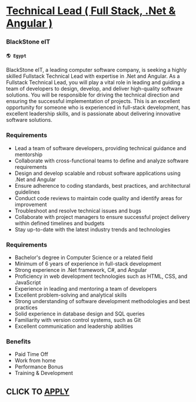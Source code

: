 # [Technical Lead ( Full Stack, .Net & Angular )](https://www.remotewlb.com/apply/technical-lead-full-stack-net-angular)  
### BlackStone eIT  
#### `🌎 Egypt`  

BlackStone eIT, a leading computer software company, is seeking a highly skilled Fullstack Technical Lead with expertise in .Net and Angular. As a Fullstack Technical Lead, you will play a vital role in leading and guiding a team of developers to design, develop, and deliver high-quality software solutions. You will be responsible for driving the technical direction and ensuring the successful implementation of projects. This is an excellent opportunity for someone who is experienced in full-stack development, has excellent leadership skills, and is passionate about delivering innovative software solutions.

### Requirements

  * Lead a team of software developers, providing technical guidance and mentorship
  * Collaborate with cross-functional teams to define and analyze software requirements
  * Design and develop scalable and robust software applications using .Net and Angular
  * Ensure adherence to coding standards, best practices, and architectural guidelines
  * Conduct code reviews to maintain code quality and identify areas for improvement
  * Troubleshoot and resolve technical issues and bugs
  * Collaborate with project managers to ensure successful project delivery within defined timelines and budgets
  * Stay up-to-date with the latest industry trends and technologies

### Requirements

  * Bachelor's degree in Computer Science or a related field
  * Minimum of 6 years of experience in full-stack development
  * Strong experience in .Net framework, C#, and Angular
  * Proficiency in web development technologies such as HTML, CSS, and JavaScript
  * Experience in leading and mentoring a team of developers
  * Excellent problem-solving and analytical skills
  * Strong understanding of software development methodologies and best practices
  * Solid experience in database design and SQL queries
  * Familiarity with version control systems, such as Git
  * Excellent communication and leadership abilities

### Benefits

  * Paid Time Off
  * Work from home
  * Performance Bonus
  * Training & Development

  
## CLICK TO [APPLY](https://www.remotewlb.com/apply/technical-lead-full-stack-net-angular)

